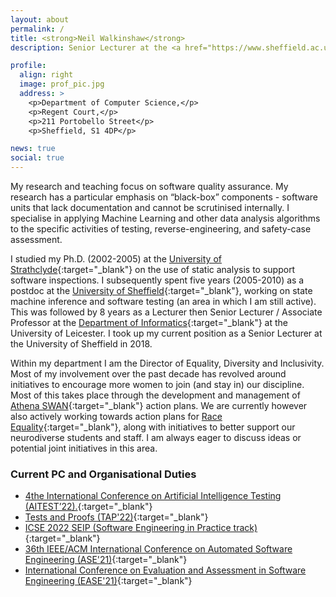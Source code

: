 ```yaml
---
layout: about 
permalink: /
title: <strong>Neil Walkinshaw</strong>
description: Senior Lecturer at the <a href="https://www.sheffield.ac.uk/dcs/indexdcs">Department of Computer Science</a>, at the University of Sheffield.

profile:
  align: right
  image: prof_pic.jpg
  address: >
    <p>Department of Computer Science,</p>
    <p>Regent Court,</p>
    <p>211 Portobello Street</p>
    <p>Sheffield, S1 4DP</p>

news: true
social: true
---
```


My research and teaching focus on software quality assurance. My research has a particular emphasis on “black-box” components - software units that lack documentation and cannot be scrutinised internally. I specialise in applying Machine Learning and other data analysis algorithms to the specific activities of testing, reverse-engineering, and safety-case assessment.

I studied my Ph.D. (2002-2005) at the [University of Strathclyde](https://www.strath.ac.uk/science/computerinformationsciences/){:target="\_blank"} on the use of static analysis to support software inspections. I subsequently spent five years (2005-2010) as a postdoc at the [University of Sheffield](https://www.sheffield.ac.uk/dcs/indexdcs){:target="\_blank"}, working on state machine inference and software testing (an area in which I am still active). This was followed by 8 years as a Lecturer then Senior Lecturer / Associate Professor at the [Department of Informatics](https://www2.le.ac.uk/departments/informatics){:target="\_blank"} at the University of Leicester. I took up my current position as a Senior Lecturer at the University of Sheffield in 2018.

Within my department I am the Director of Equality, Diversity and Inclusivity. Most of my involvement over the past decade has revolved around initiatives to encourage more women to join (and stay in) our discipline. Most of this takes place through the development and management of [Athena SWAN](https://www.advance-he.ac.uk/equality-charters/athena-swan-charter){:target="\_blank"} action plans. We are currently however also actively working towards action plans for [Race Equality](https://www.advance-he.ac.uk/equality-charters/race-equality-charter){:target="\_blank"}, along with initiatives to better support our neurodiverse students and staff. I am always eager to discuss ideas or potential joint initiatives in this area.

### Current PC and Organisational Duties

* [4the International Conference on Artificial Intelligence Testing (AITEST’22).](http://ieeeaitests.com/){:target="\_blank"}
* [Tests and Proofs (TAP'22)](https://easychair.org/cfp/TAP22){:target="\_blank"}
* [ICSE 2022 SEIP (Software Engineering in Practice track)](https://conf.researchr.org/track/icse-2022/icse-2022-seip---software-engineering-in-practice){:target="\_blank"}
* [36th IEEE/ACM International Conference on Automated Software Engineering (ASE'21)](https://conf.researchr.org/home/ase-2021){:target="\_blank"}
* [International Conference on Evaluation and Assessment in Software Engineering (EASE'21)](https://www.ntnu.edu/ease2021){:target="\_blank"}

